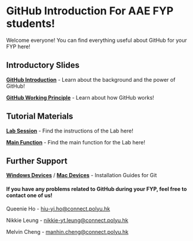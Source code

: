 # GitHub Introduction For AAE FYP students! 
Welcome everyone! You can find everything useful about GitHub for your FYP here!
## Introductory Slides
<a href="What is GitHub.pdf"><strong>GitHub Introduction</strong></a> - Learn about the background and the power of GitHub!

<a href="GitHub Working Principle.pdf"><strong>GitHub Working Principle</strong></a> - Learn about how GitHub works!

## Tutorial Materials
<a href="Workshop Lab.pdf"><strong>Lab Session</strong></a> - Find the instructions of the Lab here!

<a href="LabMain.py"><strong>Main Function</strong></a> - Find the main function for the Lab here!

## Further Support
<a href="Windows Installation Guide.pdf"><strong>Windows Devices</strong></a> / <a href="Mac Installation Guide.pdf"><strong>Mac Devices</strong></a> - Installation Guides for Git

#### If you have any problems related to GitHub during your FYP, feel free to contact one of us!

Queenie Ho - hiu-yi.ho@connect.polyu.hk

Nikkie Leung - nikkie-yt.leung@connect.polyu.hk

Melvin Cheng - manhin.cheng@connect.polyu.hk
